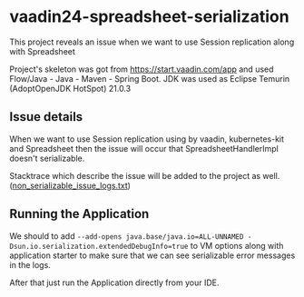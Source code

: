 # vaadin24-spreadsheet-serialization

This project reveals an issue when we want to use Session replication along with Spreadsheet

Project's skeleton was got from https://start.vaadin.com/app and used Flow/Java - Java - Maven - Spring Boot.
JDK was used as Eclipse Temurin (AdoptOpenJDK HotSpot) 21.0.3

## Issue details

When we want to use Session replication using by vaadin, kubernetes-kit and Spreadsheet then the issue will occur that
SpreadsheetHandlerImpl doesn't serializable.

Stacktrace which describe the issue will be added to the project as
well. ([non_serializable_issue_logs.txt](non_serializable_issue_logs.txt))

## Running the Application

We should to add `--add-opens java.base/java.io=ALL-UNNAMED -Dsun.io.serialization.extendedDebugInfo=true` to VM options
along with application starter to make sure that we can see serializable error messages in the logs.

After that just run the Application directly from your IDE.
